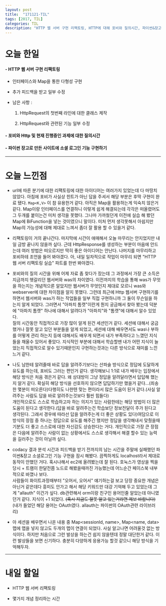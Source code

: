 ```yaml
---
layout: post
title:  "171121-TIL"
tags: [2017, TIL]
categories: TIL
description: "HTTP 웹 서버 구현 리팩토링, HTTP에 대해 포비와 질의시간, 파이썬&장고 소셜 로그인 기능 구현"
---
```


오늘 한일
========

#### - HTTP 웹 서버 구현 리팩토링  

  - 인터페이스와 Map을 통한 다형성 구현

  - 추가 피드백을 받고 일부 수정

  - 남은 사항 :   
    1. HttpRequest의 첫번째 라인에 대한 클래스 제작

    2. HttpRequest와 관련된 기능 일부 수정

#### - 포비와 Http 및 현재 진행중인 과제에 대한 질의시간

#### - 파이썬 장고로 만든 사이트에 소셜 로그인 기능 구현하기  

---

오늘 느낀점
==========

- url에 따른 분기에 대한 리팩토링에 대한 아이디어는 여러가지 있었는데 다 마땅치 않았다. 아침에 포비가 사실상 힌트가 아닌 답을 주셔서 해당 부분은 후딱 구현이 완료 됐다. `Map<K,V>` 이 참 유용한거 같다. 아직은 Map을 활용하는게 익숙치 않은거 같다. Map이랑 인터페이스를 연결하니 이렇게 쉽게 해결되는데 각각은 떠올렸어도 그 두개를 붙이는건 미처 생각을 못했다. 그나마 가까웠던게 이전에 실습 해 봤던 Map에 BiFunction을 넣는 것이였으니 말이다. 미처 먼저 생각못해서 아쉽지만 Map의 가능성에 대해 제대로 느껴서 좀더 잘 활용 할 수 있을거 같다.  

- 리팩토링이 거의 끝나간다. 마지막에 시간이 애매해서 오늘 마무리는 안지었지만 내일 금방 끝나지 않을까 싶다. 근데 HttpResponse를 생성하는 부분이 마음에 안드는데 여러 방법은 떠오르지만 딱히 좋은 아이디어는 안난다. 나머지를 마무리하고 포비하테 조언을 들어 봐야겠다. 아, 내일 일차적으로 작업이 마무리 되면 "HTTP 웹 서버 리팩토링 실습" 파트를 한번 봐야겠다.

- 포비와의 질의 시간을 위해 어제 자료 좀 찾다가 잤는데 그 과정에서 가장 큰 소득은 지금까지 헷갈리던 웹서버와 was의 차이였다. 이전까지의 학습을 통해 was가 무엇을 하는지는 개념적으론 알았지만 웹서버가 무엇인지 제대로 모르니 was와 webserver에 대한 차이점을 알지 못했다. 그런데 최근에 Http 웹서버 구현하기를 하면서 웹서버와 was가 하는 작업들을 일부 직접 구현하니까 그 둘이 무슨일을 하는지 알게 되었다. 그러면서 "아파치 톰캣"이란게 뭔지 궁금해서 찾아 봤는데 덕분에 "아파치 톰캣" 하나에 대해서 알려다가 "아파치"와 "톰캣"에 대해서 알수 있었다.  
질의 시간동안 직접적으로 가장 많이 알게 된건 세션인거 같다. 세션에 대해서 궁금했거나 잘못 알고 있던 부분들을 알게 되었고, 세션에 대해 배우면서도 was나 부하를 어떻게 관리 하는지 등에 대해서도 배우게 되면서 내가 부족하다고 느꼈던 지식들을 채울수 있어서 좋았다. 지식적인 부분에 대해서 학습할땐 내가 어떤 지식이 늘었는지 직접적으로 알수 있기때문인지 구현하는것과는 다른 방식으로 재미를 느낀느거 같다.  

- 나도 남한테 알려줄때 바로 답을 알려주기보다는 산파술 방식으로 정답에 도달하게 유도를 하는데, 포비도 그러는 편인거 같다. 생각해보니 1:1로 내가 배우는 입장에서 해당 방식은 처음 겪은거 같다. 왜 상대방이 그냥 정답을 알려달라면서 답답해 했는지 알거 같다. 확실히 해당 방식을 선호하지 않으면 답답하기만 했을거 같다...(죄송한 몇분이 떠오른다)다행히도 나한텐 맞는 편이라서 많은 도움이 된거 같다.(사실 알려주는 사람도 답을 바로 알려주는것보다 훨씬 힘들다)  
개인적으로도 스스로 학습하고자 하는 의지가 있는 사람한테는 해당 방법이 더 많은 도움이 된다고 생각한다.(답을 바로 알려주는건 학습보단 정보전달이 주가 된다고 생각된다. 그래서 경우에 따라선 답을 알려주는게 더 좋은 상황도 있다)여담으로 이방식의 장점 중 하나는 정답으로 유도를 해주긴 했지만 정답을 생각해내서 맞췄을때 기분도 더 좋고 스스로에 대한 자신감도 상승한다는 거다. 개인적으로 가장 큰 장점은 다음에 알려주는 사람이 없는 상황에서도 스스로 생각해서 해결 할수 있는 능력을 길러주는 것이 아닐까 싶다.  

- codacy 결과 분석 시간과 피드백을 받기 전까지의 남는 시간을 주말에 실패했던 파이썬&장고 소셜로그인 기능 구현을 잠시 해봤다. 끔찍하게도 localhost라서 제대로 동작이 안했던 거다. 혹시나해서 ec2에 올려봤는데 잘 된다. 호눅스가 영상을 찍을 당시 + 트램이 한달전쯤 노드로 해봤을때까진 가능했는데 어느순간 페이스북 내부적으로 바꼈나 보다.  
사람들이 화이트과정때부터 "오어서, 오어서" 얘기하는걸 보고 당장 중요한 개념은 아닌거 같은데다 흥미도 안가고 해서 해당 키워드만 대강 기억해 두고 있었는데 그게 "allauth" 이건가 싶다. db관련해서 orm이랑 친구인 용어인줄 알았는데 아니였던거 같다. 지식이 +1 되었다. ~~(혹시 지금도 잘못 알고 있는거라면 제보 바랍니다)~~(내가 들었던 해당 용어는 OAuth였다. allauth는 파이썬의 OAuth관련 라이브러리)

- 아 세션을 배우면서 나온 내용 중 Map<sessionId, name>, Map<name, data> 맵에 맵을 넣지 않고도 두개의 맵이 연결이 되었다. 사실 알고나면 어려울것 없는 방식이다. 하지만 처음으로 그런 발상을 하는건 쉽지 않을텐데 정말 대단한거 같다. 이런 발상들을 보면 신기하다. 충분히 다양하게 응용가능 할것 같으니 해당 방식을 기억해두자.  

---

내일 할일
=========

- HTTP 웹 서버 리팩토링

- 몇가지 개념 정리하는 시간
